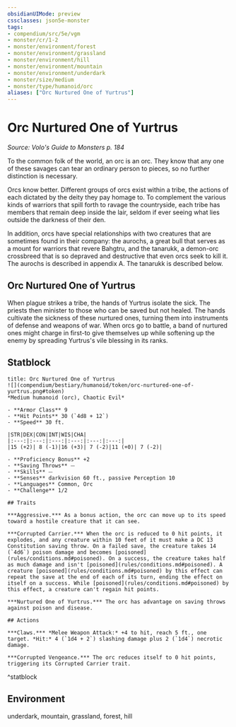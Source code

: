 ```yaml
---
obsidianUIMode: preview
cssclasses: json5e-monster
tags:
- compendium/src/5e/vgm
- monster/cr/1-2
- monster/environment/forest
- monster/environment/grassland
- monster/environment/hill
- monster/environment/mountain
- monster/environment/underdark
- monster/size/medium
- monster/type/humanoid/orc
aliases: ["Orc Nurtured One of Yurtrus"]
---
```

# Orc Nurtured One of Yurtrus
*Source: Volo's Guide to Monsters p. 184*  

To the common folk of the world, an orc is an orc. They know that any one of these savages can tear an ordinary person to pieces, so no further distinction is necessary.

Orcs know better. Different groups of orcs exist within a tribe, the actions of each dictated by the deity they pay homage to. To complement the various kinds of warriors that spill forth to ravage the countryside, each tribe has members that remain deep inside the lair, seldom if ever seeing what lies outside the darkness of their den.

In addition, orcs have special relationships with two creatures that are sometimes found in their company: the aurochs, a great bull that serves as a mount for warriors that revere Bahgtru, and the tanarukk, a demon-orc crossbreed that is so depraved and destructive that even orcs seek to kill it. The aurochs is described in appendix A. The tanarukk is described below.

## Orc Nurtured One of Yurtrus

When plague strikes a tribe, the hands of Yurtrus isolate the sick. The priests then minister to those who can be saved but not healed. The hands cultivate the sickness of these nurtured ones, turning them into instruments of defense and weapons of war. When orcs go to battle, a band of nurtured ones might charge in first-to give themselves up while softening up the enemy by spreading Yurtrus's vile blessing in its ranks.

## Statblock

```ad-statblock
title: Orc Nurtured One of Yurtrus
![](compendium/bestiary/humanoid/token/orc-nurtured-one-of-yurtrus.png#token)
*Medium humanoid (orc), Chaotic Evil*

- **Armor Class** 9 
- **Hit Points** 30 (`4d8 + 12`)
- **Speed** 30 ft.

|STR|DEX|CON|INT|WIS|CHA|
|:---:|:---:|:---:|:---:|:---:|:---:|
|15 (+2)| 8 (-1)|16 (+3)| 7 (-2)|11 (+0)| 7 (-2)|

- **Proficiency Bonus** +2
- **Saving Throws** ⏤
- **Skills** ⏤
- **Senses** darkvision 60 ft., passive Perception 10
- **Languages** Common, Orc
- **Challenge** 1/2

## Traits

***Aggressive.*** As a bonus action, the orc can move up to its speed toward a hostile creature that it can see.

***Corrupted Carrier.*** When the orc is reduced to 0 hit points, it explodes, and any creature within 10 feet of it must make a DC 13 Constitution saving throw. On a failed save, the creature takes 14 (`4d6`) poison damage and becomes [poisoned](rules/conditions.md#poisoned). On a success, the creature takes half as much damage and isn't [poisoned](rules/conditions.md#poisoned). A creature [poisoned](rules/conditions.md#poisoned) by this effect can repeat the save at the end of each of its turn, ending the effect on itself on a success. While [poisoned](rules/conditions.md#poisoned) by this effect, a creature can't regain hit points.

***Nurtured One of Yurtrus.*** The orc has advantage on saving throws against poison and disease.

## Actions

***Claws.*** *Melee Weapon Attack:* +4 to hit, reach 5 ft., one target. *Hit:* 4 (`1d4 + 2`) slashing damage plus 2 (`1d4`) necrotic damage.

***Corrupted Vengeance.*** The orc reduces itself to 0 hit points, triggering its Corrupted Carrier trait.
```
^statblock

## Environment

underdark, mountain, grassland, forest, hill